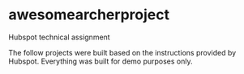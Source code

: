 # awesomearcherproject
Hubspot technical assignment


The follow projects were built based on the instructions provided by Hubspot. Everything was built for demo purposes only. 
